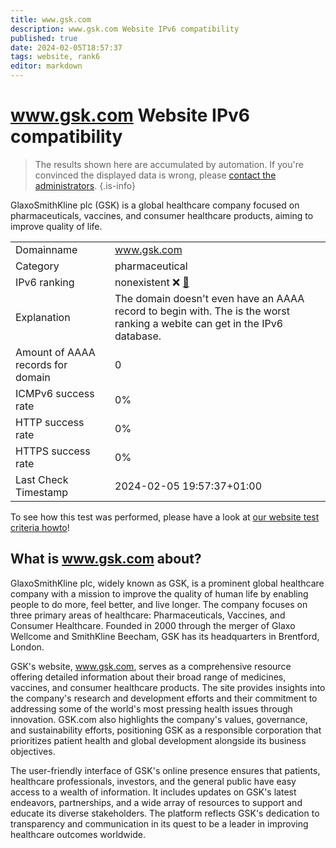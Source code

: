 ```yaml
---
title: www.gsk.com
description: www.gsk.com Website IPv6 compatibility
published: true
date: 2024-02-05T18:57:37
tags: website, rank6
editor: markdown
---
```


# www.gsk.com Website IPv6 compatibility

> The results shown here are accumulated by automation. If you're convinced the displayed data is wrong, please [contact the administrators](/howto/chat). 
{.is-info}

GlaxoSmithKline plc (GSK) is a global healthcare company focused on pharmaceuticals, vaccines, and consumer healthcare products, aiming to improve quality of life.


|   |   |
| - | - |
| Domainname | www.gsk.com
| Category | pharmaceutical |
| IPv6 ranking | nonexistent :x: [🔗](/howto/ranking) |
| Explanation | The domain doesn't even have an AAAA record to begin with. The is the worst ranking a webite can get in the IPv6 database. |
| Amount of AAAA records for domain | 0 |
| ICMPv6 success rate | 0%|
| HTTP success rate | 0% |
| HTTPS success rate | 0% |
| Last Check Timestamp | 2024-02-05 19:57:37+01:00 |

To see how this test was performed, please have a look at [our website test criteria howto](/howto/testcriteria/website)!


## What is www.gsk.com about?
GlaxoSmithKline plc, widely known as GSK, is a prominent global healthcare company with a mission to improve the quality of human life by enabling people to do more, feel better, and live longer. The company focuses on three primary areas of healthcare: Pharmaceuticals, Vaccines, and Consumer Healthcare. Founded in 2000 through the merger of Glaxo Wellcome and SmithKline Beecham, GSK has its headquarters in Brentford, London.

GSK's website, www.gsk.com, serves as a comprehensive resource offering detailed information about their broad range of medicines, vaccines, and consumer healthcare products. The site provides insights into the company's research and development efforts and their commitment to addressing some of the world's most pressing health issues through innovation. GSK.com also highlights the company's values, governance, and sustainability efforts, positioning GSK as a responsible corporation that prioritizes patient health and global development alongside its business objectives.

The user-friendly interface of GSK's online presence ensures that patients, healthcare professionals, investors, and the general public have easy access to a wealth of information. It includes updates on GSK's latest endeavors, partnerships, and a wide array of resources to support and educate its diverse stakeholders. The platform reflects GSK's dedication to transparency and communication in its quest to be a leader in improving healthcare outcomes worldwide.


